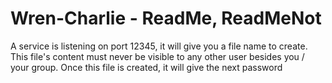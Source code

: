 # Wren-Charlie -  ReadMe, ReadMeNot

A service is listening on port 12345, it will give you a file name to create.
This file's content must never be visible to any other user besides you / your group.
Once this file is created, it will give the next password
